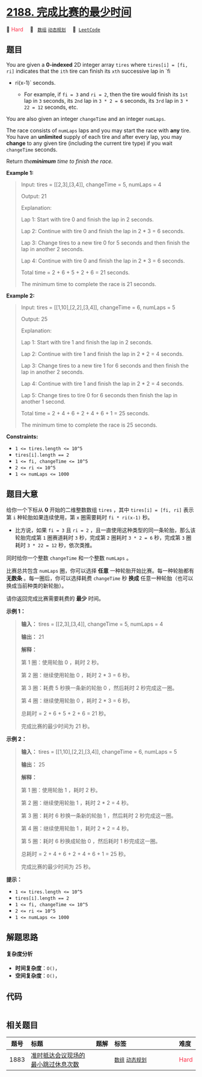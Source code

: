 # [2188. 完成比赛的最少时间](https://leetcode.com/problems/minimum-time-to-finish-the-race)

🔴 <font color=#ff334b>Hard</font>&emsp; 🔖&ensp; [`数组`](/outline/tag/array.md) [`动态规划`](/outline/tag/dynamic-programming.md)&emsp; 🔗&ensp;[`LeetCode`](https://leetcode.com/problems/minimum-time-to-finish-the-race)

## 题目

You are given a **0-indexed** 2D integer array `tires` where `tires[i] = [fi,
ri]` indicates that the `ith` tire can finish its `xth` successive lap in `fi
* ri(x-1)` seconds.

  * For example, if `fi = 3` and `ri = 2`, then the tire would finish its `1st` lap in `3` seconds, its `2nd` lap in `3 * 2 = 6` seconds, its `3rd` lap in `3 * 22 = 12` seconds, etc.

You are also given an integer `changeTime` and an integer `numLaps`.

The race consists of `numLaps` laps and you may start the race with **any**
tire. You have an **unlimited** supply of each tire and after every lap, you
may **change** to any given tire (including the current tire type) if you wait
`changeTime` seconds.

Return _the**minimum** time to finish the race._



**Example 1:**

> Input: tires = [[2,3],[3,4]], changeTime = 5, numLaps = 4
> 
> Output: 21
> 
> Explanation: 
> 
> Lap 1: Start with tire 0 and finish the lap in 2 seconds.
> 
> Lap 2: Continue with tire 0 and finish the lap in 2 * 3 = 6 seconds.
> 
> Lap 3: Change tires to a new tire 0 for 5 seconds and then finish the lap in another 2 seconds.
> 
> Lap 4: Continue with tire 0 and finish the lap in 2 * 3 = 6 seconds.
> 
> Total time = 2 + 6 + 5 + 2 + 6 = 21 seconds.
> 
> The minimum time to complete the race is 21 seconds.

**Example 2:**

> Input: tires = [[1,10],[2,2],[3,4]], changeTime = 6, numLaps = 5
> 
> Output: 25
> 
> Explanation: 
> 
> Lap 1: Start with tire 1 and finish the lap in 2 seconds.
> 
> Lap 2: Continue with tire 1 and finish the lap in 2 * 2 = 4 seconds.
> 
> Lap 3: Change tires to a new tire 1 for 6 seconds and then finish the lap in another 2 seconds.
> 
> Lap 4: Continue with tire 1 and finish the lap in 2 * 2 = 4 seconds.
> 
> Lap 5: Change tires to tire 0 for 6 seconds then finish the lap in another 1 second.
> 
> Total time = 2 + 4 + 6 + 2 + 4 + 6 + 1 = 25 seconds.
> 
> The minimum time to complete the race is 25 seconds. 

**Constraints:**

  * `1 <= tires.length <= 10^5`
  * `tires[i].length == 2`
  * `1 <= fi, changeTime <= 10^5`
  * `2 <= ri <= 10^5`
  * `1 <= numLaps <= 1000`


## 题目大意

给你一个下标从 **0**  开始的二维整数数组 `tires` ，其中 `tires[i] = [fi, ri]` 表示第 `i` 种轮胎如果连续使用，第
`x` 圈需要耗时 `fi * ri(x-1)` 秒。

  * 比方说，如果 `fi = 3` 且 `ri = 2` ，且一直使用这种类型的同一条轮胎，那么该轮胎完成第 `1` 圈赛道耗时 `3` 秒，完成第 `2` 圈耗时 `3 * 2 = 6` 秒，完成第 `3` 圈耗时 `3 * 22 = 12` 秒，依次类推。

同时给你一个整数 `changeTime` 和一个整数 `numLaps` 。

比赛总共包含 `numLaps` 圈，你可以选择 **任意**  一种轮胎开始比赛。每一种轮胎都有 **无数条**  。每一圈后，你可以选择耗费
`changeTime` 秒 **换成**  任意一种轮胎（也可以换成当前种类的新轮胎）。

请你返回完成比赛需要耗费的 **最少**  时间。



**示例 1：**

> 
> 
> 
> 
> 
> **输入：** tires = [[2,3],[3,4]], changeTime = 5, numLaps = 4
> 
> **输出：** 21
> 
> **解释：**
> 
> 第 1 圈：使用轮胎 0 ，耗时 2 秒。
> 
> 第 2 圈：继续使用轮胎 0 ，耗时 2 * 3 = 6 秒。
> 
> 第 3 圈：耗费 5 秒换一条新的轮胎 0 ，然后耗时 2 秒完成这一圈。
> 
> 第 4 圈：继续使用轮胎 0 ，耗时 2 * 3 = 6 秒。
> 
> 总耗时 = 2 + 6 + 5 + 2 + 6 = 21 秒。
> 
> 完成比赛的最少时间为 21 秒。
> 
> 

**示例 2：**

> 
> 
> 
> 
> 
> **输入：** tires = [[1,10],[2,2],[3,4]], changeTime = 6, numLaps = 5
> 
> **输出：** 25
> 
> **解释：**
> 
> 第 1 圈：使用轮胎 1 ，耗时 2 秒。
> 
> 第 2 圈：继续使用轮胎 1 ，耗时 2 * 2 = 4 秒。
> 
> 第 3 圈：耗时 6 秒换一条新的轮胎 1 ，然后耗时 2 秒完成这一圈。
> 
> 第 4 圈：继续使用轮胎 1 ，耗时 2 * 2 = 4 秒。
> 
> 第 5 圈：耗时 6 秒换成轮胎 0 ，然后耗时 1 秒完成这一圈。
> 
> 总耗时 = 2 + 4 + 6 + 2 + 4 + 6 + 1 = 25 秒。
> 
> 完成比赛的最少时间为 25 秒。
> 
> 



**提示：**

  * `1 <= tires.length <= 10^5`
  * `tires[i].length == 2`
  * `1 <= fi, changeTime <= 10^5`
  * `2 <= ri <= 10^5`
  * `1 <= numLaps <= 1000`


## 解题思路

#### 复杂度分析

- **时间复杂度**：`O()`，
- **空间复杂度**：`O()`，

## 代码

```javascript

```

## 相关题目

<!-- prettier-ignore -->
| 题号 | 标题 | 题解 | 标签 | 难度 |
| :------: | :------ | :------: | :------ | :------ |
| 1883 | [准时抵达会议现场的最小跳过休息次数](https://leetcode.com/problems/minimum-skips-to-arrive-at-meeting-on-time) |  |  [`数组`](/outline/tag/array.md) [`动态规划`](/outline/tag/dynamic-programming.md) | <font color=#ff334b>Hard</font> |

<style>
.blue {
    background-color: #096dd9;
    padding: 0.25rem 0.5rem;
    margin: 0;
    font-size: 0.85em;
    border-radius: 3px;
    color: white;
    font-weight: 500;
}
table th:first-of-type { width: 10%; }
table th:nth-of-type(2) { width: 35%; }
table th:nth-of-type(3) { width: 10%; }
table th:nth-of-type(4) { width: 35%; }
table th:nth-of-type(5) { width: 10%; }
</style>

